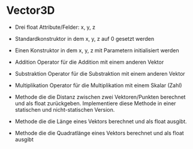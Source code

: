 # Vector3D
- Drei float Attribute/Felder: x, y, z

- Standardkonstruktor in dem x, y, z auf 0 gesetzt werden 

- Einen Konstruktor in dem x, y, z mit Parametern initialisiert werden

- Addition Operator für die Addition mit einem anderen Vektor

- Substraktion Operator für die Substraktion mit einem anderen Vektor

- Multiplikation Operator für die Multiplikation mit einem Skalar (Zahl)

- Methode die die Distanz zwischen zwei Vektoren/Punkten berechnet und als float zurückgeben. Implementiere diese Methode in einer statischen und nicht-statischen Version.

- Methode die die Länge eines Vektors berechnet und als float ausgibt.

- Methode die die Quadratlänge eines Vektors berechnet und als float ausgibt
